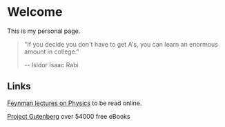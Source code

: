 # Welcome

This is my personal page.

> "If you decide you don't have to get A's, you can learn an enormous 
> amount in college."
>
> -- Isidor Isaac Rabi

## Links

[Feynman lectures on Physics](http://feynmanlectures.caltech.edu) to be read online.

[Project Gutenberg](https://www.gutenberg.org) over 54000 free eBooks

